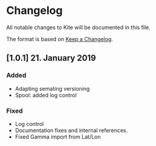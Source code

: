 # Changelog

All notable changes to Kite will be documented in this file.

The format is based on [Keep a Changelog](https://keepachangelog.com/en/1.0.0/).

## [1.0.1] 21. January 2019

### Added
- Adapting semating versioning
- Spool: added log control

### Fixed
- Log control
- Documentation fixes and internal references.
- Fixed Gamma import from Lat/Lon
